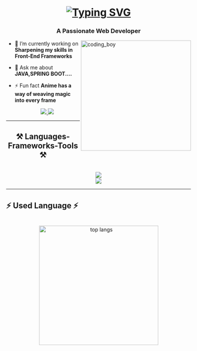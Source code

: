<h1 align="center">
<a href="https://git.io/typing-svg"><img src="https://readme-typing-svg.demolab.com?font=Fira+Code&weight=500&size=22&pause=1000&color=092A75&center=true&vCenter=true&width=435&lines=Hi+There!+%F0%9F%91%8B;I'm+Satyam+Dev" alt="Typing SVG" /></a>
</h1>
<h3 align="center">A Passionate Web Developer</h3>
<img align="right" alt="coding_boy" width="300" src="https://user-images.githubusercontent.com/55389276/140866485-8fb1c876-9a8f-4d6a-98dc-08c4981eaf70.gif">



- 🔭 I’m currently working on **Sharpening my skills in Front-End Frameworks**
- 💬 Ask me about **JAVA,SPRING BOOT....**
- ⚡ Fun fact **Anime has a way of weaving magic into every frame**



  <div align="center">
  <a href="mailto:adi14yadav@gmail.com">
    <img src="https://img.shields.io/badge/Gmail-333333?style=for-the-badge&logo=gmail&logoColor=red" />
  </a>
  <a href="https://www.linkedin.com/in/yadav--aditya/" target="_blank">
    <img src="https://img.shields.io/badge/LinkedIn-0077B5?style=for-the-badge&logo=linkedin&logoColor=white" target="_blank" />
  </a>
</div>



<hr>
<h2 align="center">⚒️ Languages-Frameworks-Tools ⚒️</h2>
<br/>
<div align="center">
      <img src="https://skillicons.dev/icons?i=java,spring boot, py , cpp, mysql,hibernate"/> <br>
    <img src="https://skillicons.dev/icons?i=html,css,javascript,react,bootstrap,vscode,github,git,node"/>
   
</div>
<hr>
<h2 align="left">⚡ Used Language ⚡</h2>
<br>
<div align=center>
<img width=325 align="center" src="https://github-readme-stats-salesp07.vercel.app/api/top-langs/?username=AdityaYadav-1&hide=HTML&langs_count=8&layout=compact&theme=react&border_radius=10&size_weight=0.5&count_weight=0.5&exclude_repo=github-readme-stats" alt="top langs" />
</div>
